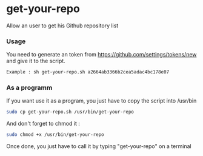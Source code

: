 # get-your-repo
Allow an user to get his Github repository list

### Usage
You need to generate an token from https://github.com/settings/tokens/new and give it to the script.
```bash
Example : sh get-your-repo.sh a2664ab3366b2cea5adac4bc178e07
```

### As a programm
If you want use it as a program, you just have to copy the script into /usr/bin
```bash
sudo cp get-your-repo.sh /usr/bin/get-your-repo
```

And don't forget to chmod it :
```bash
sudo chmod +x /usr/bin/get-your-repo
```

Once done, you just have to call it by typing "get-your-repo" on a terminal
